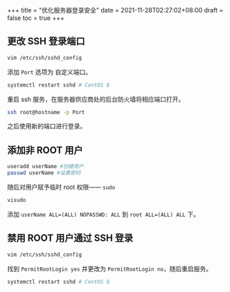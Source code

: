 +++
title = "优化服务器登录安全"
date = 2021-11-28T02:27:02+08:00
draft = false
toc = true
+++
## 更改 SSH 登录端口
```bash
vim /etc/ssh/sshd_config
```
添加 `Port` 选项为 自定义端口。

```bash
systemctl restart sshd # CentOS 8
```
重启 ssh 服务，在服务器供应商处的后台防火墙将相应端口打开。
```bash
ssh root@hostname -p Port
```
之后使用新的端口进行登录。
## 添加非 ROOT 用户
```bash
useradd userName #创建用户
passwd userName #设置密码
```
随后对用户赋予临时 root 权限—— `sudo`
```bash
visudo
```
添加 `userName ALL=(ALL) NOPASSWD: ALL` 到 `root ALL=(ALL) ALL` 下。
## 禁用 ROOT 用户通过 SSH 登录
``` bash
vim /etc/ssh/sshd_config
```
找到 `PermitRootLogin yes` 并更改为 `PermitRootLogin no`，随后重启服务。
```bash
systemctl restart sshd # CentOS 8
```
